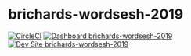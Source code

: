 # brichards-wordsesh-2019

[![CircleCI](https://circleci.com/gh/pantheon-training-org/brichards-wordsesh-2019.svg?style=shield)](https://circleci.com/gh/pantheon-training-org/brichards-wordsesh-2019)
[![Dashboard brichards-wordsesh-2019](https://img.shields.io/badge/dashboard-brichards_wordsesh_2019-yellow.svg)](https://dashboard.pantheon.io/sites/b61d1854-90e0-40cb-98b1-893b6696f3f3#dev/code)
[![Dev Site brichards-wordsesh-2019](https://img.shields.io/badge/site-brichards_wordsesh_2019-blue.svg)](http://dev-brichards-wordsesh-2019.pantheonsite.io/)